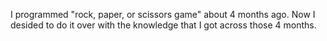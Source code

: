 I programmed "rock, paper, or scissors game" about 4 months ago.
Now I desided to do it over with the knowledge that I got across those 4 months.
